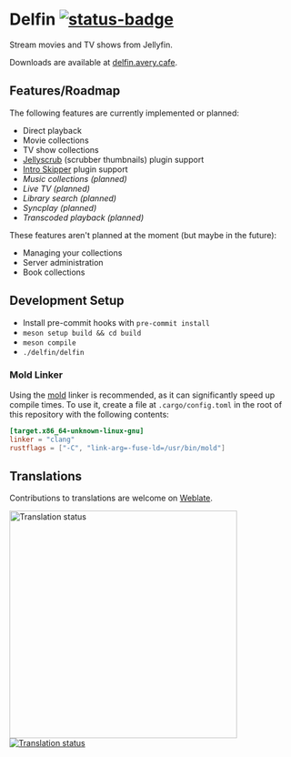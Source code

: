 # Delfin [![status-badge](https://ci.codeberg.org/api/badges/12819/status.svg)](https://ci.codeberg.org/repos/12819)

Stream movies and TV shows from Jellyfin.

Downloads are available at [delfin.avery.cafe](https://delfin.avery.cafe/).

## Features/Roadmap

The following features are currently implemented or planned:

- Direct playback
- Movie collections
- TV show collections
- [Jellyscrub](https://github.com/nicknsy/jellyscrub/) (scrubber thumbnails) plugin support
- [Intro Skipper](https://github.com/ConfusedPolarBear/intro-skipper/) plugin support
- *Music collections (planned)*
- *Live TV (planned)*
- *Library search (planned)*
- *Syncplay (planned)*
- *Transcoded playback (planned)*

These features aren't planned at the moment (but maybe in the future):

- Managing your collections
- Server administration
- Book collections

## Development Setup

- Install pre-commit hooks with `pre-commit install`
- `meson setup build && cd build`
- `meson compile`
- `./delfin/delfin`

### Mold Linker

Using the [mold](https://github.com/rui314/mold/) linker is recommended, as it
can significantly speed up compile times. To use it, create a file at
`.cargo/config.toml` in the root of this repository with the following contents:

```toml
[target.x86_64-unknown-linux-gnu]
linker = "clang"
rustflags = ["-C", "link-arg=-fuse-ld=/usr/bin/mold"]
```

## Translations

Contributions to translations are welcome on [Weblate](https://translate.codeberg.org/projects/delfin/).

<a href="https://translate.codeberg.org/engage/delfin/">
    <img src="https://translate.codeberg.org/widget/delfin/open-graph.png" alt="Translation status" width="400px" />
</a>

<br />
<a href="https://translate.codeberg.org/engage/delfin/">
    <img src="https://translate.codeberg.org/widget/delfin/multi-auto.svg" alt="Translation status" />
</a>
